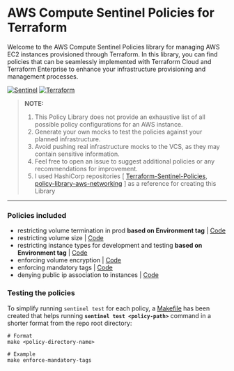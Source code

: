 # AWS Compute Sentinel Policies for Terraform
Welcome to the AWS Compute Sentinel Policies library for managing AWS EC2 instances provisioned through Terraform. In this library, you can find policies that can be seamlessly implemented with Terraform Cloud and Terraform Enterprise to enhance your infrastructure provisioning and management processes.


[![Sentinel](https://img.shields.io/badge/Sentinel-white)](https://www.hashicorp.com/sentinel)
[![Terraform](https://img.shields.io/badge/Terraform-white)](https://app.terraform.io/) 


> **NOTE:**
>
> 1. This Policy Library does not provide an exhaustive list of all possible policy configurations for an AWS instance.
> 2. Generate your own mocks to test the policies against your planned infrastructure.
> 3. Avoid pushing real infrastructure mocks to the VCS, as they may contain sensitive information.
> 4. Feel free to open an issue to suggest additional policies or any recommendations for improvement.
> 5. I used HashiCorp repositories [ [Terraform-Sentinel-Policies](https://github.com/hashicorp/terraform-sentinel-policies), [policy-library-aws-networking](https://github.com/hashicorp/policy-library-aws-networking-terraform) ] as a reference for creating this Library
---
### Policies included
- restricting volume termination in prod **based on Environment tag** | [Code](https://github.com/samanxsy/policy-library-aws-compute-terraform/blob/master/policies/restrict-volume-termination-in-production/restrict-volume-termination-in-production.sentinel)
- restricting volume size | [Code](https://github.com/samanxsy/policy-library-aws-compute-terraform/blob/master/policies/restrict-volume-size/restrict-volume-size.sentinel)
- restricting instance types for development and testing **based on Environment tag** | [Code](https://github.com/samanxsy/policy-library-aws-compute-terraform/blob/master/policies/restrict-instance-types/restrict-instance-types.sentinel)
- enforcing volume encryption | [Code](https://github.com/samanxsy/policy-library-aws-compute-terraform/blob/master/policies/enforce-volume-encryption/enforce-volume-encryption.sentinel)
- enforcing mandatory tags | [Code](https://github.com/samanxsy/policy-library-aws-compute-terraform/blob/master/policies/enforce-mandatory-tags/enforce-mandatory-tags.sentinel)
- denying public ip association to instances | [Code](https://github.com/samanxsy/policy-library-aws-compute-terraform/blob/master/policies/deny-public-ip-association/deny-public-ip-association.sentinel)


### Testing the policies
To simplify running `sentinel test` for each policy, a [Makefile]() has been created that helps running **`sentinel test <policy-path>`** command in a shorter format from the repo root directory:
```
# Format
make <policy-directory-name>

# Example
make enforce-mandatory-tags
```
